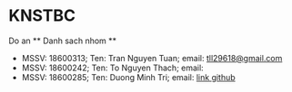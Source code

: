 # KNSTBC
Do an
** Danh sach nhom **
- MSSV: 18600313; Ten: Tran Nguyen Tuan; email: tll29618@gmail.com
- MSSV: 18600242; Ten: To Nguyen Thach; email:
- MSSV: 18600285; Ten: Duong Minh Tri; email:
[link github](https://github.com/Trannguyentuan/KNSTBC)
